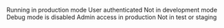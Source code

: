 Running in production mode
User authenticated
Not in development mode
Debug mode is disabled
Admin access in production
Not in test or staging